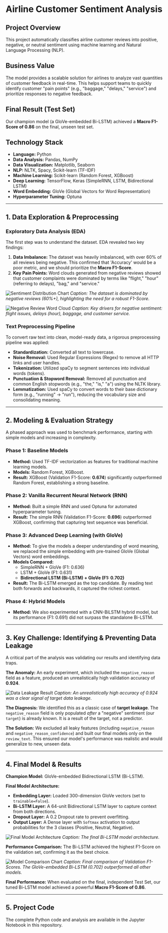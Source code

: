 # Airline Customer Sentiment Analysis

## Project Overview
This project automatically classifies airline customer reviews into positive, negative, or neutral sentiment using machine learning and Natural Language Processing (NLP).

## Business Value
The model provides a scalable solution for airlines to analyze vast quantities of customer feedback in real-time. This helps support teams to quickly identify customer "pain points" (e.g., "baggage," "delays," "service") and prioritize responses to negative feedback.

## Final Result (Test Set)
Our champion model (a GloVe-embedded Bi-LSTM) achieved a **Macro F1-Score of 0.86** on the final, unseen test set.

## Technology Stack
* **Language:** Python
* **Data Analysis:** Pandas, NumPy
* **Data Visualization:** Matplotlib, Seaborn
* **NLP:** NLTK, Spacy, Scikit-learn (TF-IDF)
* **Machine Learning:** Scikit-learn (Random Forest, XGBoost)
* **Deep Learning:** TensorFlow, Keras (SimpleRNN, LSTM, Bidirectional LSTM)
* **Word Embedding:** GloVe (Global Vectors for Word Representation)
* **Hyperparameter Tuning:** Optuna

---

## 1. Data Exploration & Preprocessing

### Exploratory Data Analysis (EDA)
The first step was to understand the dataset. EDA revealed two key findings:

1.  **Data Imbalance:** The dataset was heavily imbalanced, with over 60% of all reviews being negative. This confirmed that 'Accuracy' would be a poor metric, and we should prioritize the **Macro F1-Score**.
2.  **Key Pain Points:** Word clouds generated from negative reviews showed that customer complaints were dominated by terms like "flight," "hour" (referring to delays), "bag," and "service."

![Sentiment Distribution Chart](sentiments_pie.PNG)
*Caption: The dataset is dominated by negative reviews (60%+), highlighting the need for a robust F1-Score.*

![Negative Review Word Cloud](wordcloud.PNG)
*Caption: Key drivers for negative sentiment: flight issues, delays (hour), baggage, and customer service.*

### Text Preprocessing Pipeline
To convert raw text into clean, model-ready data, a rigorous preprocessing pipeline was applied:

* **Standardization:** Converted all text to lowercase.
* **Noise Removal:** Used Regular Expressions (Regex) to remove all HTTP links and user handles.
* **Tokenization:** Utilized spaCy to segment sentences into individual words (tokens).
* **Punctuation & Stopword Removal:** Removed all punctuation and common English stopwords (e.g., "the," "is," "a") using the NLTK library.
* **Lemmatization:** Used spaCy to convert words to their base dictionary form (e.g., "running" -> "run"), reducing the vocabulary size and consolidating meaning.

---

## 2. Modeling & Evaluation Strategy
A phased approach was used to benchmark performance, starting with simple models and increasing in complexity.

### Phase 1: Baseline Models
* **Method:** Used TF-IDF vectorization as features for traditional machine learning models.
* **Models:** Random Forest, XGBoost.
* **Result:** XGBoost (Validation F1-Score: **0.674**) significantly outperformed Random Forest, establishing a strong baseline.

### Phase 2: Vanilla Recurrent Neural Network (RNN)
* **Method:** Built a simple RNN and used Optuna for automated hyperparameter tuning.
* **Result:** The simple RNN (Validation F1-Score: **0.696**) outperformed XGBoost, confirming that capturing text sequence was beneficial.

### Phase 3: Advanced Deep Learning (with GloVe)
* **Method:** To give the models a deeper understanding of word meaning, we replaced the simple embedding with pre-trained GloVe (Global Vectors) word embeddings.
* **Models Compared:**
    * SimpleRNN + GloVe (F1: 0.636)
    * LSTM + GloVe (F1: 0.631)
    * **Bidirectional LSTM (Bi-LSTM) + GloVe (F1: 0.702)**
* **Result:** The Bi-LSTM emerged as the top candidate. By reading text both forwards and backwards, it captured the richest context.

### Phase 4: Hybrid Models
* **Method:** We also experimented with a CNN-BiLSTM hybrid model, but its performance (F1: 0.691) did not surpass the standalone Bi-LSTM.

---

## 3. Key Challenge: Identifying & Preventing Data Leakage
A critical part of the analysis was validating our results and identifying data traps.

**The Anomaly:** An early experiment, which included the `negative_reason` field as a feature, produced an unrealistically high validation accuracy of **0.924**.

![Data Leakage Result](data_leakage_result.PNG)
*Caption: An unrealistically high accuracy of 0.924 was a clear signal of target data leakage.*

**The Diagnosis:** We identified this as a classic case of **target leakage**. The `negative_reason` field is only populated *after* a "negative" sentiment (our `target`) is already known. It is a result of the target, not a predictor.

**The Solution:** We excluded all leaky features (including `negative_reason` and `negative_reason_confidence`) and built our final models only on the `review_text`. This ensured our model's performance was realistic and would generalize to new, unseen data.

---

## 4. Final Model & Results
**Champion Model:** GloVe-embedded Bidirectional LSTM (Bi-LSTM).

**Final Model Architecture:**
* **Embedding Layer:** Loaded 300-dimension GloVe vectors (set to `trainable=False`).
* **Bi-LSTM Layer:** A 64-unit Bidirectional LSTM layer to capture context from both directions.
* **Dropout Layer:** A 0.2 Dropout rate to prevent overfitting.
* **Output Layer:** A Dense layer with `Softmax` activation to output probabilities for the 3 classes (Positive, Neutral, Negative).

![Final Model Architecture](best_arch.PNG)
*Caption: The final Bi-LSTM model architecture.*

**Performance Comparison:** The Bi-LSTM achieved the highest F1-Score on the validation set, confirming it as the best choice.

![Model Comparison Chart](comp.PNG)
*Caption: Final comparison of Validation F1-Scores. The GloVe-embedded Bi-LSTM (0.702) outperformed all other models.*

**Final Performance:** When evaluated on the final, independent Test Set, our tuned Bi-LSTM model achieved a powerful **Macro F1-Score of 0.86**.

---

## 5. Project Code
The complete Python code and analysis are available in the Jupyter Notebook in this repository.

